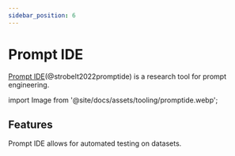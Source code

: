 ```yaml
---
sidebar_position: 6
---
```


# Prompt IDE 

[Prompt IDE](https://prompt.vizhub.ai)(@strobelt2022promptide) is a research tool for prompt engineering.


import Image from '@site/docs/assets/tooling/promptide.webp';

<div style={{textAlign: 'center'}}>
  <LazyLoadImage src={Image} style={{width: "750px"}} />
</div>

## Features

Prompt IDE allows for automated testing on datasets.